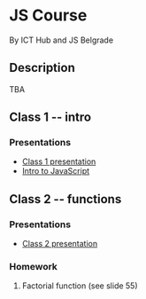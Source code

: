 # JS Course

By ICT Hub and JS Belgrade

## Description

TBA

## Class 1 -- intro

### Presentations

- [Class 1 presentation](./presentations/class1.pdf)
- [Intro to JavaScript](https://speakerdeck.com/slobodan/osnove-javascripta)

## Class 2 -- functions

### Presentations

- [Class 2 presentation](./presentations/class2.pdf)

### Homework

1. Factorial function (see slide 55)